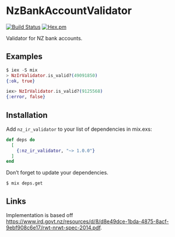 # NzBankAccountValidator

[![Build Status](https://travis-ci.org/fsanggang/nz_ir_validator.svg?branch=master)](https://github.com/fsanggang/nz_ir_validator)
[![Hex.pm](https://img.shields.io/hexpm/v/nz_ir_validator.svg)](https://hex.pm/packages/nz_ir_validator)


Validator for NZ bank accounts.

## Examples

```elixir
$ iex -S mix
> NzIrValidator.is_valid?(49091850)
{:ok, true}

iex> NzIrValidator.is_valid?(9125568)
{:error, false}
```


## Installation

Add `nz_ir_validator` to your list of dependencies in mix.exs:

```elixir
def deps do
  [
    {:nz_ir_validator, "~> 1.0.0"}
  ]
end
```

Don’t forget to update your dependencies.

```
$ mix deps.get
```

## Links

Implementation is based off https://www.ird.govt.nz/resources/d/8/d8e49dce-1bda-4875-8acf-9ebf908c6e17/rwt-nrwt-spec-2014.pdf.